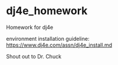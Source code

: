# dj4e_homework
Homework for dj4e

environment installation guideline:
https://www.dj4e.com/assn/dj4e_install.md

Shout out to Dr. Chuck

